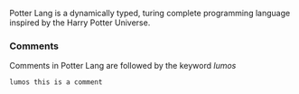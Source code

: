 Potter Lang is a dynamically typed, turing complete programming language inspired by the Harry Potter Universe.


### Comments

Comments in Potter Lang are followed by the keyword _lumos_

`lumos this is a comment`
